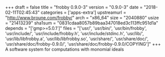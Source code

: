 +++
draft = false
title = "frobby 0.9.0-3"
version = "0.9.0-3"
date = "2018-02-11T02:45:43"
categories = ['apps-extra']
upstreamurl = "http://www.broune.com/frobby/"
arch = "x86_64"
size = "2040880"
usize = "21413239"
sha1sum = "0831cdaa8057b89baa347018ed3c113ffc951d1a"
depends = "['gmp>=5.0.1']"
files = "['usr/', 'usr/bin/', 'usr/bin/frobby', 'usr/include/', 'usr/include/frobby.h', 'usr/include/stdinc.h', 'usr/lib/', 'usr/lib/libfrobby.a', 'usr/lib/libfrobby.so', 'usr/share/', 'usr/share/doc/', 'usr/share/doc/frobby-0.9.0/', 'usr/share/doc/frobby-0.9.0/COPYING']"
+++
A software system for computations with monomial ideals